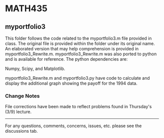 # MATH435

## myportfolio3

This folder follows the code related to the myportfolio3.m file provided in class. The original file is provided within the folder under its original name.
An elaborated version that may help comprehension is provided in myportfolio3_Rewrite.m.
myportfolio3_Rewrite.m was also ported to python and is available for reference. The python dependencies are:

Numpy, Scipy, and Matplotlib.

myportfolio3_Rewrite.m and myportfolio3.py have code to calculate and display the additional graph showing the payoff for the 1994 data.

### Change Notes

File corrections have been made to reflect problems found in Thursday's (3/9) lecture.

---

For any questions, comments, concerns, issues, etc. please see the discussions tab.
